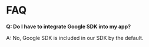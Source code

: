 # FAQ

**Q: Do I have to integrate Google SDK into my app?**

A: No, Google SDK is included in our SDK by the default.